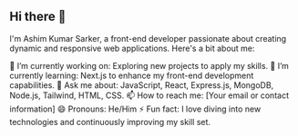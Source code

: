 ## Hi there 👋

I'm Ashim Kumar Sarker, a front-end developer passionate about creating dynamic and responsive web applications. Here's a bit about me:

🔭 I’m currently working on: Exploring new projects to apply my skills.
🌱 I’m currently learning: Next.js to enhance my front-end development capabilities.
💬 Ask me about: JavaScript, React, Express.js, MongoDB, Node.js, Tailwind, HTML, CSS.
📫 How to reach me: [Your email or contact information]
😄 Pronouns: He/Him
⚡ Fun fact: I love diving into new technologies and continuously improving my skill set.

